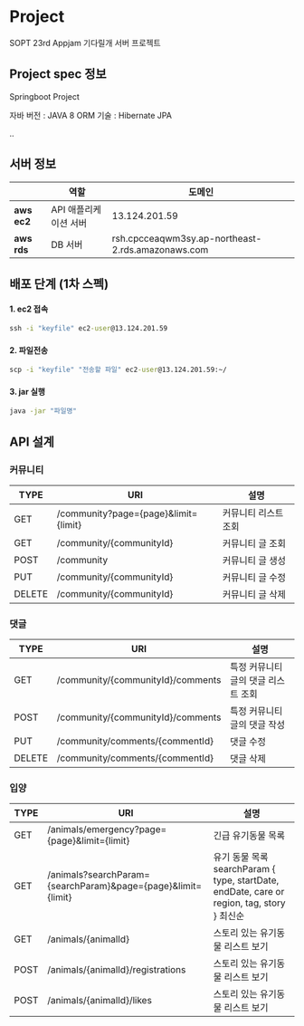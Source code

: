 # Project
SOPT 23rd Appjam 기다릴개 서버 프로젝트




## Project spec 정보

Springboot Project

자바 버전 : JAVA 8
ORM 기술 : Hibernate JPA

..





## 서버 정보

|             | 역할 |도메인                                            |
| ----------- |- |------------------------------------------------- |
| **aws ec2** | API 애플리케이션 서버 |13.124.201.59                                     |
| **aws rds** | DB 서버 |rsh.cpcceaqwm3sy.ap-northeast-2.rds.amazonaws.com |





## 배포 단계 (1차 스펙)

#### 1. ec2 접속

```cmd
ssh -i "keyfile" ec2-user@13.124.201.59
```



#### 2. 파일전송

```cmd
scp -i "keyfile" "전송할 파일" ec2-user@13.124.201.59:~/
```



#### 3. jar 실행

```cmd
java -jar "파일명"
```





## API 설계



### 커뮤니티

| TYPE   | URI                                  | 설명                 |
| ------ | ------------------------------------ | -------------------- |
| GET    | /community?page={page}&limit={limit} | 커뮤니티 리스트 조회 |
| GET    | /community/{communityId}             | 커뮤니티 글 조회     |
| POST   | /community                           | 커뮤니티 글 생성     |
| PUT    | /community/{communityId}             | 커뮤니티 글 수정     |
| DELETE | /community/{communityId}             | 커뮤니티 글 삭제     |



### 댓글
| TYPE   | URI                               | 설명                                |
| ------ | --------------------------------- | ----------------------------------- |
| GET    | /community/{communityId}/comments | 특정 커뮤니티 글의 댓글 리스트 조회 |
| POST   | /community/{communityId}/comments | 특정 커뮤니티 글의 댓글 작성        |
| PUT    | /community/comments/{commentId}   | 댓글 수정                           |
| DELETE | /community/comments/{commentId}   | 댓글 삭제                           |



### 입양

| TYPE | URI                                                          | 설명                                                         |
| ---- | ------------------------------------------------------------ | ------------------------------------------------------------ |
| GET  | /animals/emergency?page={page}&limit={limit}                 | 긴급 유기동물 목록                                           |
| GET  | /animals?searchParam={searchParam}&page={page}&limit={limit} | 유기 동물 목록<br />searchParam {<br />type, startDate, endDate, care or region, tag, story<br />} 최신순 |
| GET  | /animals/{animalId}                                          | 스토리 있는 유기동물 리스트 보기                             |
| POST | /animals/{animalId}/registrations                            | 스토리 있는 유기동물 리스트 보기                             |
| POST | /animals/{animalId}/likes                                    | 스토리 있는 유기동물 리스트 보기                             |


